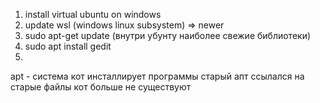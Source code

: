 1. install virtual ubuntu on windows
2. update wsl (windows linux subsystem) => newer
3. sudo apt-get update (внутри убунту наиболее свежие библиотеки)
4. sudo apt install gedit
5. 


apt - система кот инсталлирует программы
старый апт ссылался на старые файлы кот больше не существуют
